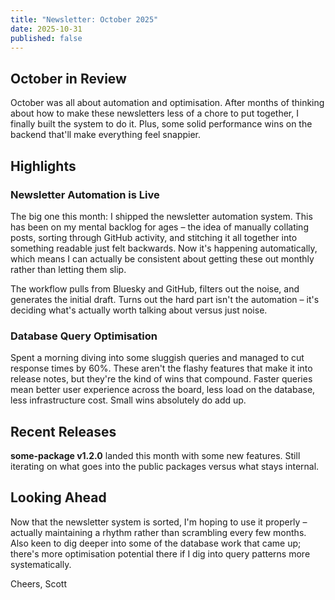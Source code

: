 ```yaml
---
title: "Newsletter: October 2025"
date: 2025-10-31
published: false
---
```


## October in Review

October was all about automation and optimisation. After months of thinking about how to make these newsletters less of a chore to put together, I finally built the system to do it. Plus, some solid performance wins on the backend that'll make everything feel snappier.

## Highlights

### Newsletter Automation is Live

The big one this month: I shipped the newsletter automation system. This has been on my mental backlog for ages – the idea of manually collating posts, sorting through GitHub activity, and stitching it all together into something readable just felt backwards. Now it's happening automatically, which means I can actually be consistent about getting these out monthly rather than letting them slip.

The workflow pulls from Bluesky and GitHub, filters out the noise, and generates the initial draft. Turns out the hard part isn't the automation – it's deciding what's actually worth talking about versus just noise.

### Database Query Optimisation

Spent a morning diving into some sluggish queries and managed to cut response times by 60%. These aren't the flashy features that make it into release notes, but they're the kind of wins that compound. Faster queries mean better user experience across the board, less load on the database, less infrastructure cost. Small wins absolutely do add up.

## Recent Releases

**some-package v1.2.0** landed this month with some new features. Still iterating on what goes into the public packages versus what stays internal.

## Looking Ahead

Now that the newsletter system is sorted, I'm hoping to use it properly – actually maintaining a rhythm rather than scrambling every few months. Also keen to dig deeper into some of the database work that came up; there's more optimisation potential there if I dig into query patterns more systematically.

Cheers,
Scott